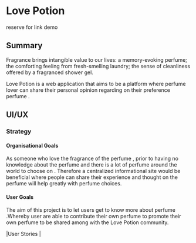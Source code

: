 # **Love Potion**

reserve for link demo


## Summary

Fragrance brings intangible value to our lives: a memory-evoking perfume; the comforting feeling from fresh-smelling laundry; the sense of cleanliness offered by a fragranced shower gel.

Love Potion is a web application that aims to be a platform where  perfume lover can share their personal opinion regarding on their preference perfume .

## UI/UX

### Strategy

#### Organisational Goals
As someone who love the fragrance of the perfume , prior to having no knowledge about the perfume and there is a lot of perfume around the world to choose on . Therefore a centralized informational site would be beneficial where people can share their experience and thought on the perfume will help greatly with perfume choices.

#### User Goals
The aim of this project is to let users get to know more about perfume .Whereby user are able to contribute their own perfume to promote their own perfume to be shared among with the Love Potion community.

|User Stories | 



